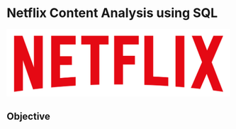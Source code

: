 # Netflix Content Analysis using SQL

![Netflix logo](https://github.com/dstar211/Netflix_sql_projet/blob/main/logo.png)

## Objective

